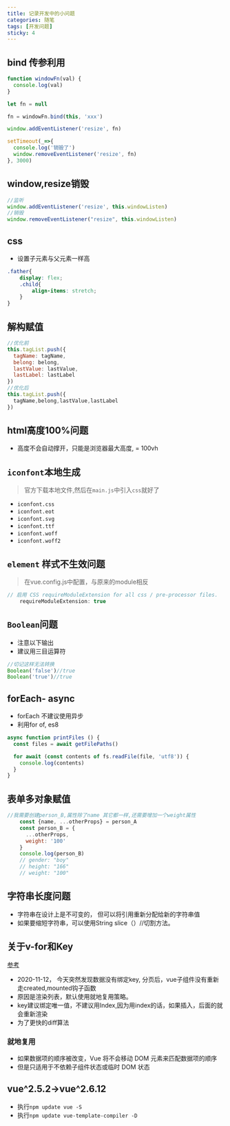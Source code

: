 ```yaml
---
title: 记录开发中的小问题
categories: 随笔
tags: [开发问题]
sticky: 4
---
```


<Meta/>  

## bind 传参利用
```javascript
function windowFn(val) {
  console.log(val)
}

let fn = null

fn = windowFn.bind(this, 'xxx')

window.addEventListener('resize', fn)

setTimeout(_=>{
  console.log('销毁了')
  window.removeEventListener('resize', fn)
}, 3000)

```

##  window,resize销毁
```javascript
//监听
window.addEventListener('resize', this.windowListen)
//销毁
window.removeEventListener("resize", this.windowListen)
```

## css
* 设置子元素与父元素一样高
```scss
.father{
    display: flex;
    .child{
        align-items: stretch;
    }
}
```

## 解构赋值
```javascript
//优化前
this.tagList.push({
  tagName: tagName,
  belong: belong,
  lastValue: lastValue,
  lastLabel: lastLabel
})
//优化后
this.tagList.push({
  tagName,belong,lastValue,lastLabel
})

```

## html高度100%问题
* 高度不会自动撑开，只能是浏览器最大高度,  = 100vh

## `iconfont`本地生成
> 官方下载本地文件,然后在`main.js`中引入`css`就好了
* `iconfont.css`
* `iconfont.eot`
* `iconfont.svg`
* `iconfont.ttf`
* `iconfont.woff`
* `iconfont.woff2`

## `element` 样式不生效问题
> 在vue.config.js中配置，与原来的module相反
```javascript
// 启用 CSS requireModuleExtension for all css / pre-processor files.
    requireModuleExtension: true
```

## `Boolean`问题
* 注意以下输出
* 建议用三目运算符

```js
//切记这样无法转换
Boolean('false')//true
Boolean('true')//true
```

## forEach- async
* forEach 不建议使用异步
* 利用for of, es8
```js
async function printFiles () {
  const files = await getFilePaths()

  for await (const contents of fs.readFile(file, 'utf8')) {
    console.log(contents)
  }
}
```

## 表单多对象赋值
```js
//我需要创建person_B,属性除了name 其它都一样,还需要增加一个weight属性
    const {name, ...otherProps} = person_A
    const person_B = {
      ...otherProps,
      weight: '100'
    }
    console.log(person_B)
    // gender: "boy"
    // height: "166"
    // weight: "100"
```

## 字符串长度问题
* 字符串在设计上是不可变的， 但可以将引用重新分配给新的字符串值
* 如果要缩短字符串，可以使用String slice（）//切割方法。

## 关于v-for和Key
[参考](https://juejin.im/post/6844903577215827982)
* 2020-11-12， 今天突然发现数据没有绑定key, 分页后，vue子组件没有重新走created,mounted钩子函数
* 原因是渲染列表，默认使用就地复用策略。
* key建议绑定唯一值，不建议用Index,因为用index的话，如果插入，后面的就会重新渲染
* 为了更快的diff算法 

### 就地复用
* 如果数据项的顺序被改变，Vue 将不会移动 DOM 元素来匹配数据项的顺序
* 但是只适用于不依赖子组件状态或临时 DOM 状态  

## vue^2.5.2->vue^2.6.12
* 执行`npm update vue -S`
* 执行`npm update vue-template-compiler -D`
